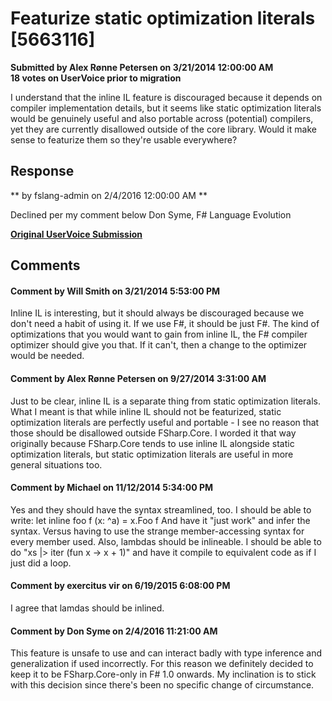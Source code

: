 # Featurize static optimization literals [5663116] #

**Submitted by Alex Rønne Petersen on 3/21/2014 12:00:00 AM**  
**18 votes on UserVoice prior to migration**  

I understand that the inline IL feature is discouraged because it depends on compiler implementation details, but it seems like static optimization literals would be genuinely useful and also portable across (potential) compilers, yet they are currently disallowed outside of the core library.
Would it make sense to featurize them so they're usable everywhere?



## Response ##
** by fslang-admin on 2/4/2016 12:00:00 AM **

Declined per my comment below
Don Syme, F# Language Evolution


**[Original UserVoice Submission](https://fslang.uservoice.com/forums/245727-f-language/suggestions/5663116)**


## Comments ##


#### Comment by Will Smith on 3/21/2014 5:53:00 PM ####
Inline IL is interesting, but it should always be discouraged because we don't need a habit of using it. If we use F#, it should be just F#. The kind of optimizations that you would want to gain from inline IL, the F# compiler optimizer should give you that. If it can't, then a change to the optimizer would be needed.


#### Comment by Alex Rønne Petersen on 9/27/2014 3:31:00 AM ####
Just to be clear, inline IL is a separate thing from static optimization literals. What I meant is that while inline IL should not be featurized, static optimization literals are perfectly useful and portable - I see no reason that those should be disallowed outside FSharp.Core.
I worded it that way originally because FSharp.Core tends to use inline IL alongside static optimization literals, but static optimization literals are useful in more general situations too.


#### Comment by Michael on 11/12/2014 5:34:00 PM ####
Yes and they should have the syntax streamlined, too. I should be able to write:
let inline foo f (x: ^a) = x.Foo f
And have it "just work" and infer the syntax. Versus having to use the strange member-accessing syntax for every member used.
Also, lambdas should be inlineable. I should be able to do "xs |> iter (fun x -> x + 1)" and have it compile to equivalent code as if I just did a loop.


#### Comment by exercitus vir on 6/19/2015 6:08:00 PM ####
I agree that lamdas should be inlined.


#### Comment by Don Syme on 2/4/2016 11:21:00 AM ####
This feature is unsafe to use and can interact badly with type inference and generalization if used incorrectly. For this reason we definitely decided to keep it to be FSharp.Core-only in F# 1.0 onwards.
My inclination is to stick with this decision since there's been no specific change of circumstance.

